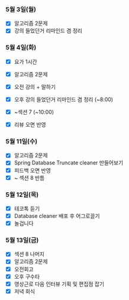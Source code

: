 ### 5월 3일(월)
- [x] 알고리즘 2문제
- [x] 강의 들었던거 리마인드 겸 정리

### 5월 4일(화)
- [x] 요가 1시간
- [x] 알고리즘 2문제
- [x] 오전 강의 + 말하기

- [x] 오후 강의 들었던거 리마인드 겸 정리 (~8:00)
- [x] ~섹션 7 (~10:00)
- [x] 리뷰 오면 반영

### 5월 11일(수)
- [x] 알고리즘 2문제
- [x] Spring Database Truncate cleaner 만들어보기
- [x] 피드백 오면 반영
- [x] ~ 섹션 8 반틈

### 5월 12일(목)
- [x] 테코톡 듣기
- [x]  Database cleaner 배포 후 어그로끌기
- [x] 놀겁니다

### 5월 13일(금)
- [x] 섹션 8 나머지
- [x] 알고리즘 2문제
- [x] 오전회고
- [x] 오후 구수타
- [x] 영상근로 다음 인터뷰 기획 및 편집점 잡기
- [x] 저녁 회식
